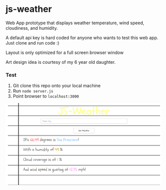 # js-weather
Web App prototype that displays weather temperature, wind speed, cloudiness, and humidity.

A default api key is hard coded for anyone who wants to test this web app. Just clone and run code :)

Layout is only optimized for a full screen browser window

Art design idea is courtesy of my 6 year old daughter.

### Test
1. Git clone this repo onto your local machine
2. Run ```node server.js```
3. Point browser to ```localhost:3000```

![](https://raw.githubusercontent.com/alexbotello/js-weather/master/static/img/preview.png)
